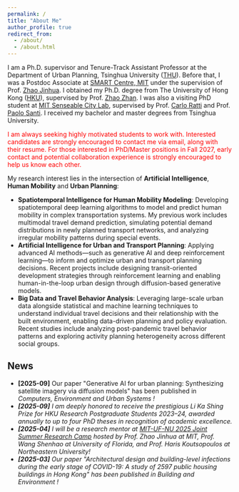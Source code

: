 ```yaml
---
permalink: /
title: "About Me"
author_profile: true
redirect_from: 
  - /about/
  - /about.html
---
```


I am a Ph.D. supervisor and Tenure-Track Assistant Professor at the Department of Urban Planning, Tsinghua University ([THU](https://www.arch.tsinghua.edu.cn/column/Departments)). Before that, I was a Postdoc Associate at [SMART Centre, MIT](https://m3s.mit.edu/our-team/yuebing-liang) under the supervision of Prof. [Zhao Jinhua](https://mobility.mit.edu/people/jinhua-zhao). I obtained my Ph.D. degree from The University of Hong Kong ([HKU](https://www.arch.hku.hk/departments-and-divisions/department-of-urban-planning-and-design/)), supervised by Prof. [Zhao Zhan](https://zhanzhaowf.github.io/). I was also a visiting PhD student at [MIT Senseable City Lab](https://senseable.mit.edu/), supervised by Prof. [Carlo Ratti](https://dusp.mit.edu/people/carlo-ratti) and Prof. [Paolo Santi](https://www.mmi.mit.edu/people/paolo-santi). I received my bachelor and master degrees from Tsinghua University. 

<p style="color:red">I am always seeking highly motivated students to work with. Interested candidates are strongly encouraged to contact me via email, along with their resume. For those interested in PhD/Master positions in Fall 2027, early contact and potential collaboration experience is strongly encouraged to help us know each other. </p>

<!-- <div style="background-color:#ffe6e6; color:#b30000; padding:12px; border-left:6px solid #b30000; font-weight:bold; font-size:16px;">
<p style="color:red">For students who have reached out, I truly appreciate your interest. Due to the large number of applications, only a limited number of shortlisted candidates will be contacted for the next steps. I sincerely apologize for not being able to respond to everyone individually.</p>
</div> -->

<!-- <div style="background-color:#ffe6e6; color:#b30000; padding:12px; border-left:6px solid #b30000; font-weight:bold; font-size:16px;">
    Dr. Liang is currently seeking highly motivated Ph.D. and Master’s students for 2026. Interested candidates are strongly encouraged to contact her via email, along with their resume and transcripts.
</div> -->

My research interest lies in the intersection of **Artificial Intelligence**, **Human Mobility** and **Urban Planning**: 
* **Spatiotemporal Intelligence for Human Mobility Modeling**: Developing spatiotemporal deep learning algorithms to model and predict human mobility in complex transportation systems. My previous work includes multimodal travel demand prediction, simulating potential demand distributions in newly planned transport networks, and analyzing irregular mobility patterns during special events.
* **Artificial Intelligence for Urban and Transport Planning**: Applying advanced AI methods—such as generative AI and deep reinforcement learning—to inform and optimize urban and transport planning decisions. Recent projects include designing transit-oriented development strategies through reinforcement learning and enabling human-in-the-loop urban design through diffusion-based generative models.
* **Big Data and Travel Behavior Analysis**: Leveraging large-scale urban data alongside statistical and machine learning techniques to understand individual travel decisions and their relationship with the built environment, enabling data-driven planning and policy evaluation. Recent studies include analyzing post-pandemic travel behavior patterns and exploring activity planning heterogeneity across different social groups.   


## News
* **[2025-09]** Our paper "Generative AI for urban planning: Synthesizing satellite imagery via diffusion models" has been published in <i> Computers, Environment and Urban Systems <i>!
* **[2025-09]** I am deeply honored to receive the prestigious Li Ka Shing Prize for HKU Research Postgraduate Students 2023–24, awarded annually to up to four PhD theses in recognition of academic excellence.
* **[2025-04]** I will be a research mentor at [MIT-UF-NU 2025 Joint Summer Research Camp](https://mobility.mit.edu/openings) hosted by Prof. Zhao Jinhua at MIT, Prof. Wang Shenhao at University of Florida, and Prof. Haris Koutsopoulos at Northeastern University!
* **[2025-03]** Our paper "Architectural design and building-level infections during the early stage of COVID-19: A study of 2597 public housing buildings in Hong Kong" has been published in <i> Building and Environment <i>!


